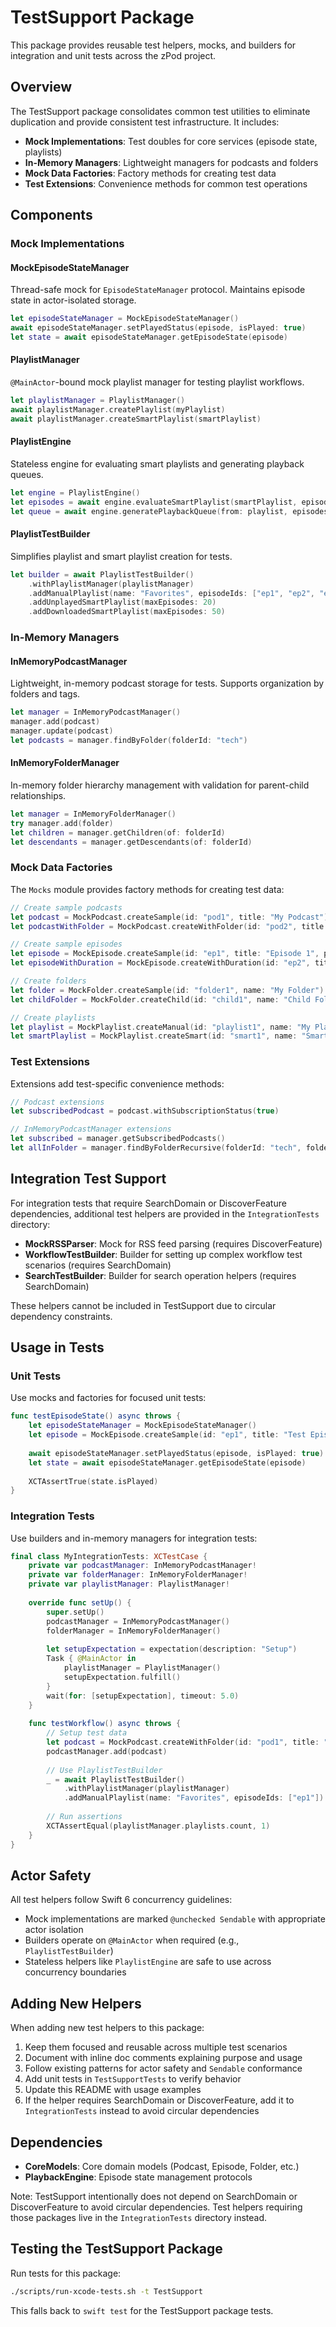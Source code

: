 # TestSupport Package

This package provides reusable test helpers, mocks, and builders for integration and unit tests across the zPod project.

## Overview

The TestSupport package consolidates common test utilities to eliminate duplication and provide consistent test infrastructure. It includes:

- **Mock Implementations**: Test doubles for core services (episode state, playlists)
- **In-Memory Managers**: Lightweight managers for podcasts and folders
- **Mock Data Factories**: Factory methods for creating test data
- **Test Extensions**: Convenience methods for common test operations

## Components

### Mock Implementations

#### MockEpisodeStateManager
Thread-safe mock for `EpisodeStateManager` protocol. Maintains episode state in actor-isolated storage.

```swift
let episodeStateManager = MockEpisodeStateManager()
await episodeStateManager.setPlayedStatus(episode, isPlayed: true)
let state = await episodeStateManager.getEpisodeState(episode)
```

#### PlaylistManager
`@MainActor`-bound mock playlist manager for testing playlist workflows.

```swift
let playlistManager = PlaylistManager()
await playlistManager.createPlaylist(myPlaylist)
await playlistManager.createSmartPlaylist(smartPlaylist)
```

#### PlaylistEngine
Stateless engine for evaluating smart playlists and generating playback queues.

```swift
let engine = PlaylistEngine()
let episodes = await engine.evaluateSmartPlaylist(smartPlaylist, episodes: allEpisodes, downloadStatuses: statuses)
let queue = await engine.generatePlaybackQueue(from: playlist, episodes: allEpisodes, shuffle: true)
```

#### PlaylistTestBuilder
Simplifies playlist and smart playlist creation for tests.

```swift
let builder = await PlaylistTestBuilder()
    .withPlaylistManager(playlistManager)
    .addManualPlaylist(name: "Favorites", episodeIds: ["ep1", "ep2", "ep3"])
    .addUnplayedSmartPlaylist(maxEpisodes: 20)
    .addDownloadedSmartPlaylist(maxEpisodes: 50)
```

### In-Memory Managers

#### InMemoryPodcastManager
Lightweight, in-memory podcast storage for tests. Supports organization by folders and tags.

```swift
let manager = InMemoryPodcastManager()
manager.add(podcast)
manager.update(podcast)
let podcasts = manager.findByFolder(folderId: "tech")
```

#### InMemoryFolderManager
In-memory folder hierarchy management with validation for parent-child relationships.

```swift
let manager = InMemoryFolderManager()
try manager.add(folder)
let children = manager.getChildren(of: folderId)
let descendants = manager.getDescendants(of: folderId)
```

### Mock Data Factories

The `Mocks` module provides factory methods for creating test data:

```swift
// Create sample podcasts
let podcast = MockPodcast.createSample(id: "pod1", title: "My Podcast")
let podcastWithFolder = MockPodcast.createWithFolder(id: "pod2", title: "Tech Podcast", folderId: "tech")

// Create sample episodes
let episode = MockEpisode.createSample(id: "ep1", title: "Episode 1", podcastID: "pod1")
let episodeWithDuration = MockEpisode.createWithDuration(id: "ep2", title: "Long Episode", duration: 3600)

// Create folders
let folder = MockFolder.createSample(id: "folder1", name: "My Folder")
let childFolder = MockFolder.createChild(id: "child1", name: "Child Folder", parentId: "folder1")

// Create playlists
let playlist = MockPlaylist.createManual(id: "playlist1", name: "My Playlist", episodeIds: ["ep1", "ep2"])
let smartPlaylist = MockPlaylist.createSmart(id: "smart1", name: "Smart Playlist")
```

### Test Extensions

Extensions add test-specific convenience methods:

```swift
// Podcast extensions
let subscribedPodcast = podcast.withSubscriptionStatus(true)

// InMemoryPodcastManager extensions
let subscribed = manager.getSubscribedPodcasts()
let allInFolder = manager.findByFolderRecursive(folderId: "tech", folderManager: folderManager)
```

## Integration Test Support

For integration tests that require SearchDomain or DiscoverFeature dependencies, additional test helpers are provided in the `IntegrationTests` directory:

- **MockRSSParser**: Mock for RSS feed parsing (requires DiscoverFeature)
- **WorkflowTestBuilder**: Builder for setting up complex workflow test scenarios (requires SearchDomain)
- **SearchTestBuilder**: Builder for search operation helpers (requires SearchDomain)

These helpers cannot be included in TestSupport due to circular dependency constraints.

## Usage in Tests

### Unit Tests

Use mocks and factories for focused unit tests:

```swift
func testEpisodeState() async throws {
    let episodeStateManager = MockEpisodeStateManager()
    let episode = MockEpisode.createSample(id: "ep1", title: "Test Episode")
    
    await episodeStateManager.setPlayedStatus(episode, isPlayed: true)
    let state = await episodeStateManager.getEpisodeState(episode)
    
    XCTAssertTrue(state.isPlayed)
}
```

### Integration Tests

Use builders and in-memory managers for integration tests:

```swift
final class MyIntegrationTests: XCTestCase {
    private var podcastManager: InMemoryPodcastManager!
    private var folderManager: InMemoryFolderManager!
    private var playlistManager: PlaylistManager!
    
    override func setUp() {
        super.setUp()
        podcastManager = InMemoryPodcastManager()
        folderManager = InMemoryFolderManager()
        
        let setupExpectation = expectation(description: "Setup")
        Task { @MainActor in
            playlistManager = PlaylistManager()
            setupExpectation.fulfill()
        }
        wait(for: [setupExpectation], timeout: 5.0)
    }
    
    func testWorkflow() async throws {
        // Setup test data
        let podcast = MockPodcast.createWithFolder(id: "pod1", title: "Tech Podcast", folderId: "tech")
        podcastManager.add(podcast)
        
        // Use PlaylistTestBuilder
        _ = await PlaylistTestBuilder()
            .withPlaylistManager(playlistManager)
            .addManualPlaylist(name: "Favorites", episodeIds: ["ep1"])
        
        // Run assertions
        XCTAssertEqual(playlistManager.playlists.count, 1)
    }
}
```

## Actor Safety

All test helpers follow Swift 6 concurrency guidelines:

- Mock implementations are marked `@unchecked Sendable` with appropriate actor isolation
- Builders operate on `@MainActor` when required (e.g., `PlaylistTestBuilder`)
- Stateless helpers like `PlaylistEngine` are safe to use across concurrency boundaries

## Adding New Helpers

When adding new test helpers to this package:

1. Keep them focused and reusable across multiple test scenarios
2. Document with inline doc comments explaining purpose and usage
3. Follow existing patterns for actor safety and `Sendable` conformance
4. Add unit tests in `TestSupportTests` to verify behavior
5. Update this README with usage examples
6. If the helper requires SearchDomain or DiscoverFeature, add it to `IntegrationTests` instead to avoid circular dependencies

## Dependencies

- **CoreModels**: Core domain models (Podcast, Episode, Folder, etc.)
- **PlaybackEngine**: Episode state management protocols

Note: TestSupport intentionally does not depend on SearchDomain or DiscoverFeature to avoid circular dependencies. Test helpers requiring those packages live in the `IntegrationTests` directory instead.

## Testing the TestSupport Package

Run tests for this package:

```bash
./scripts/run-xcode-tests.sh -t TestSupport
```

This falls back to `swift test` for the TestSupport package tests.

